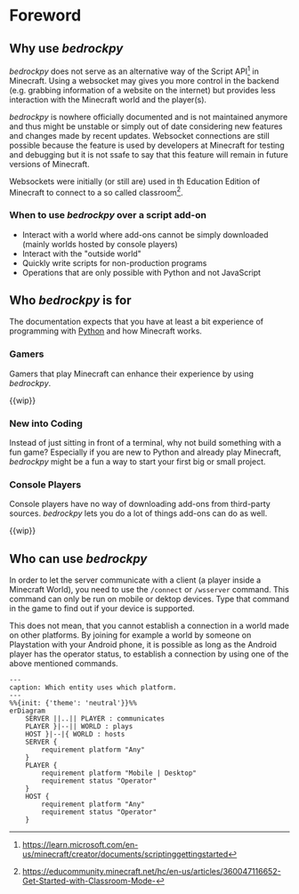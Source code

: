 # Foreword

## Why use *bedrockpy*

*bedrockpy* does not serve as an alternative way of the Script API[^1] in
Minecraft. Using a websocket may gives you more control in the
backend (e.g. grabbing information of a website on the internet) but
provides less interaction with the Minecraft world and the player(s).

*bedrockpy* is nowhere officially documented and is not maintained
anymore and thus might be unstable or simply out of date considering
new features and changes made by recent updates. Websocket connections
are still possible because the feature is used by developers at
Minecraft for testing and debugging but it is not ssafe to say that
this feature will remain in future versions of Minecraft.

Websockets were initially (or still are) used in th Education Edition
of Minecraft to connect to a so called classroom[^2].


### When to use *bedrockpy* over a script add-on

* Interact with a world where add-ons cannot be simply downloaded
  (mainly worlds hosted by console players)
* Interact with the "outside world"
* Quickly write scripts for non-production programs
* Operations that are only possible with Python and not JavaScript


## Who *bedrockpy* is for

The documentation expects that you have at least a bit experience of
programming with [Python](https://www.python.org/) and how Minecraft
works.

### Gamers

Gamers that play Minecraft can enhance their experience by using
*bedrockpy*.

{{wip}}

### New into Coding

Instead of just sitting in front of a terminal, why not build something
with a fun game? Especially if you are new to Python and already play
Minecraft, *bedrockpy* might be a fun a way to start your first big or
small project.

### Console Players

Console players have no way of downloading add-ons from third-party
sources. *bedrockpy* lets you do a lot of things add-ons can do as
well.

{{wip}}


## Who can use *bedrockpy*

In order to let the server communicate with a client (a player
inside a Minecraft World), you need to use the `/connect` or
`/wsserver` command. This command can only be run on mobile
or dektop devices. Type that command in the game to find
out if your device is supported.

This does not mean, that you cannot establish a connection in a
world made on other platforms. By joining for example a world by
someone on Playstation with your Android phone, it is possible
as long as the Android player has the operator status, to establish
a connection by using one of the above mentioned commands.

```mermaid
---
caption: Which entity uses which platform.
---
%%{init: {'theme': 'neutral'}}%%
erDiagram
    SERVER ||..|| PLAYER : communicates
    PLAYER }|--|| WORLD : plays
    HOST }|--|{ WORLD : hosts
    SERVER {
        requirement platform "Any"
    }
    PLAYER {
        requirement platform "Mobile | Desktop"
        requirement status "Operator"
    }
    HOST {
        requirement platform "Any"
        requirement status "Operator"
    }
```


[^1]: https://learn.microsoft.com/en-us/minecraft/creator/documents/scriptinggettingstarted
[^2]: https://educommunity.minecraft.net/hc/en-us/articles/360047116652-Get-Started-with-Classroom-Mode-
